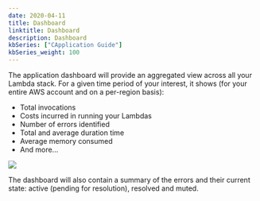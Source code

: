 ```yaml
---
date: 2020-04-11
title: Dashboard
linktitle: Dashboard
description: Dashboard
kbSeries: ["CApplication Guide"]
kbSeries_weight: 100
---
```


The application dashboard will provide an aggregated view across all your Lambda stack. For a given time period of your interest, it shows (for your entire AWS account and on a per-region basis):

* Total invocations
* Costs incurred in running your Lambdas
* Number of errors identified
* Total and average duration time
* Average memory consumed
* And more...

<img src="/images/docs/dahsboard-view.gif">

The dashboard will also contain a summary of the errors and their current state: active (pending for resolution), resolved and muted.
